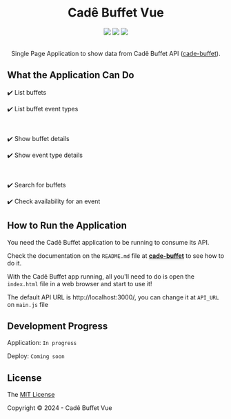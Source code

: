 <div align="center">
  <h1>Cadê Buffet Vue</h1>
  <div>
    <img src="http://img.shields.io/static/v1?label=Vue.js&message=3.4.27&color=green&style=for-the-badge&logo=vuedotjs"/>
    <img src="http://img.shields.io/static/v1?label=JavaScript&message=ES2023&color=yellow&style=for-the-badge&logo=javascript"/>
    <img src="http://img.shields.io/static/v1?label=Status&message=Under%20Development&color=RED&style=for-the-badge"/>
  </div><br>

Single Page Application to show data from Cadê Buffet API ([cade-buffet](https://github.com/ruliancruz/cade-buffet)).
</div>

## What the Application Can Do

:heavy_check_mark: List buffets

:heavy_check_mark: List buffet event types

<br>

:heavy_check_mark: Show buffet details

:heavy_check_mark: Show event type details

<br>

:heavy_check_mark: Search for buffets

:heavy_check_mark: Check availability for an event

## How to Run the Application

You need the Cadê Buffet application to be running to consume its API.

Check the documentation on the `README.md` file at **[cade-buffet](https://github.com/ruliancruz/cade-buffet)** to see how to do it.

With the Cadê Buffet app running, all you'll need to do is open the `index.html` file in a web browser and start to use it!

The default API URL is http://localhost:3000/, you can change it at `API_URL` on `main.js` file

## Development Progress

Application: `In progress`

Deploy: `Coming soon`

## License

The [MIT License](https://github.com/ruliancruz/cade-buffet-vue/blob/main/LICENSE)

Copyright ©️ 2024 - Cadê Buffet Vue